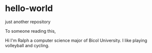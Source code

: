 # hello-world
just another repository

To someone reading this,

Hi I'm Ralph a computer science major of Bicol University.
I like playing volleyball and cycling.
